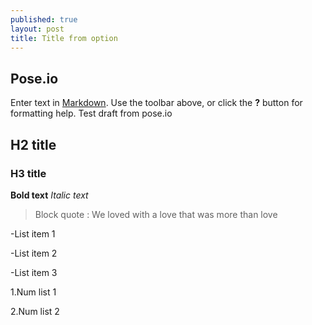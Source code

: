 ```yaml
---
published: true
layout: post
title: Title from option
---
```

## Pose.io

Enter text in [Markdown](http://daringfireball.net/projects/markdown/). Use the toolbar above, or click the **?** button for formatting help.
Test draft from pose.io
## H2 title
### H3 title

**Bold text**
_Italic text_

> Block quote : We loved with a love that was more than love


-List item 1

-List item 2

-List item 3

1.Num list 1

2.Num list 2
